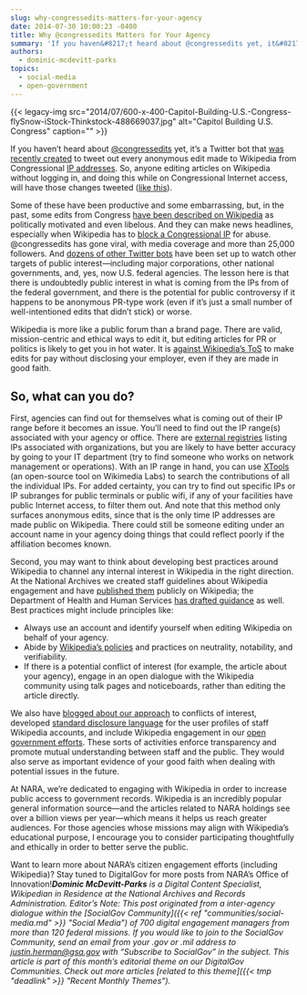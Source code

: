 ```yaml
---
slug: why-congressedits-matters-for-your-agency
date: 2014-07-30 10:00:23 -0400
title: Why @congressedits Matters for Your Agency
summary: 'If you haven&#8217;t heard about @congressedits yet, it&#8217;s a Twitter bot that was recently created to tweet out every anonymous edit made to Wikipedia from Congressional IP addresses. So, anyone editing articles on Wikipedia without logging in, and doing this while on Congressional Internet access, will have those changes tweeted (like this). Some of these'
authors:
  - dominic-mcdevitt-parks
topics:
  - social-media
  - open-government
---
```


{{< legacy-img src="2014/07/600-x-400-Capitol-Building-U.S.-Congress-flySnow-iStock-Thinkstock-488669037.jpg" alt="Capitol Building U.S. Congress" caption="" >}} 

If you haven&#8217;t heard about [@congressedits](https://twitter.com/congressedits) yet, it&#8217;s a Twitter bot that [was recently created](http://www.nytimes.com/2014/07/15/upshot/twitter-wikipedia-and-a-closer-eye-on-congress.html) to tweet out every anonymous edit made to Wikipedia from Congressional [IP addresses](http://www.us-cert.gov/Home-Network-Security#II-H). So, anyone editing articles on Wikipedia without logging in, and doing this while on Congressional Internet access, will have those changes tweeted ([like this](https://twitter.com/congressedits/status/492295958823456769)).

Some of these have been productive and some embarrassing, but, in the past, some edits from Congress [have been described on Wikipedia](https://en.wikipedia.org/wiki/Wikipedia:Congressional_staffer_edits) as politically motivated and even libelous. And they can make news headlines, especially when Wikipedia has to [block a Congressional IP](http://www.washingtonpost.com/blogs/the-switch/wp/2014/07/24/wikipedia-blocks-anonymous-edits-and-trolling-from-a-congressional-ip-address/) for abuse. @congressedits has gone viral, with media coverage and more than 25,000 followers. And [dozens of other Twitter bots](https://twitter.com/congressedits/following) have been set up to watch other targets of public interest—including major corporations, other national governments, and, yes, now U.S. federal agencies. The lesson here is that there is undoubtedly public interest in what is coming from the IPs from of the federal government, and there is the potential for public controversy if it happens to be anonymous PR-type work (even if it&#8217;s just a small number of well-intentioned edits that didn&#8217;t stick) or worse.

Wikipedia is more like a public forum than a brand page. There are valid, mission-centric and ethical ways to edit it, but editing articles for PR or politics is likely to get you in hot water. It is [against Wikipedia&#8217;s ToS](http://mashable.com/2014/06/20/wikipedia-rules-change/) to make edits for pay without disclosing your employer, even if they are made in good faith.

## So, what can you do?

First, agencies can find out for themselves what is coming out of their IP range before it becomes an issue. You’ll need to find out the IP range(s) associated with your agency or office. There are [external registries](http://whois.arin.net/ui/advanced.jsp) listing IPs associated with organizations, but you are likely to have better accuracy by going to your IT department (try to find someone who works on network management or operations). With an IP range in hand, you can use [XTools](http://tools.wmflabs.org/xtools/rangecontribs/) (an open-source tool on Wikimedia Labs) to search the contributions of all the individual IPs. For added certainty, you can try to find out specific IPs or IP subranges for public terminals or public wifi, if any of your facilities have public Internet access, to filter them out. And note that this method only surfaces anonymous edits, since that is the only time IP addresses are made public on Wikipedia. There could still be someone editing under an account name in your agency doing things that could reflect poorly if the affiliation becomes known.

Second, you may want to think about developing best practices around Wikipedia to channel any internal interest in Wikipedia in the right direction. At the National Archives we created staff guidelines about Wikipedia engagement and have [published them](https://en.wikipedia.org/wiki/Wikipedia:GLAM/National_Archives_and_Records_Administration/Guidelines) publicly on Wikipedia; the Department of Health and Human Services [has drafted guidance](http://www.hhs.gov/web/socialmedia/getting_started/wikipedia_guidance.html) as well. Best practices might include principles like:

  * Always use an account and identify yourself when editing Wikipedia on behalf of your agency.
  * Abide by [Wikipedia’s policies](https://en.wikipedia.org/wiki/Wikipedia:Core_content_policies) and practices on neutrality, notability, and verifiability.
  * If there is a potential conflict of interest (for example, the article about your agency), engage in an open dialogue with the Wikipedia community using talk pages and noticeboards, rather than editing the article directly.

We also have [blogged about our approach](http://blogs.archives.gov/online-public-access/?p=8502) to conflicts of interest, developed [standard disclosure language](https://en.wikipedia.org/wiki/Template:NARA_user_page) for the user profiles of staff Wikipedia accounts, and include Wikipedia engagement in our [open government efforts](http://www.archives.gov/open/open-government-plan-3.0.pdf). These sorts of activities enforce transparency and promote mutual understanding between staff and the public. They would also serve as important evidence of your good faith when dealing with potential issues in the future.

At NARA, we&#8217;re dedicated to engaging with Wikipedia in order to increase public access to government records. Wikipedia is an incredibly popular general information source—and the articles related to NARA holdings see over a billion views per year—which means it helps us reach greater audiences. For those agencies whose missions may align with Wikipedia&#8217;s educational purpose, I encourage you to consider participating thoughtfully and ethically in order to better serve the public.

Want to learn more about NARA’s citizen engagement efforts (including Wikipedia)? Stay tuned to DigitalGov for more posts from NARA’s Office of Innovation!_**Dominic McDevitt-Parks** is a Digital Content Specialist, Wikipedian in Residence at the National Archives and Records Administration._
_Editor&#8217;s Note: This post originated from a inter-agency dialogue within the [SocialGov Community]({{< ref "communities/social-media.md" >}} "Social Media") of 700 digital engagement managers from more than 120 federal missions. If you would like to join to the SocialGov Community, send an email from your .gov or .mil address to [justin.herman@gsa.gov](mailto:%20justin.herman@gsa.gov) with &#8220;Subscribe to SocialGov&#8221; in the subject._ _This article is part of this month&#8217;s editorial theme on our DigitalGov Communities. Check out more articles [related to this theme]({{< tmp "deadlink" >}} "Recent Monthly Themes")._